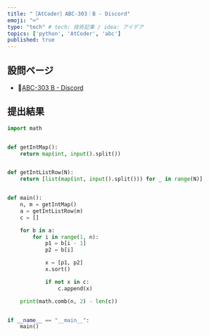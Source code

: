 ```yaml
---
title: "［AtCoder］ABC-303｜B - Discord"
emoji: "⌨️"
type: "tech" # tech: 技術記事 / idea: アイデア
topics: ['python', 'AtCoder', 'abc']
published: true
---
```


## 設問ページ

- 🔗[ABC-303 B - Discord](https://atcoder.jp/contests/abc303/tasks/abc303_b)

## 提出結果

```python
import math


def getIntMap():
    return map(int, input().split())


def getIntListRow(N):
    return [list(map(int, input().split())) for _ in range(N)]


def main():
    n, m = getIntMap()
    a = getIntListRow(m)
    c = []

    for b in a:
        for i in range(1, n):
            p1 = b[i - 1]
            p2 = b[i]

            x = [p1, p2]
            x.sort()

            if not x in c:
                c.append(x)

    print(math.comb(n, 2) - len(c))


if __name__ == "__main__":
    main()
```
